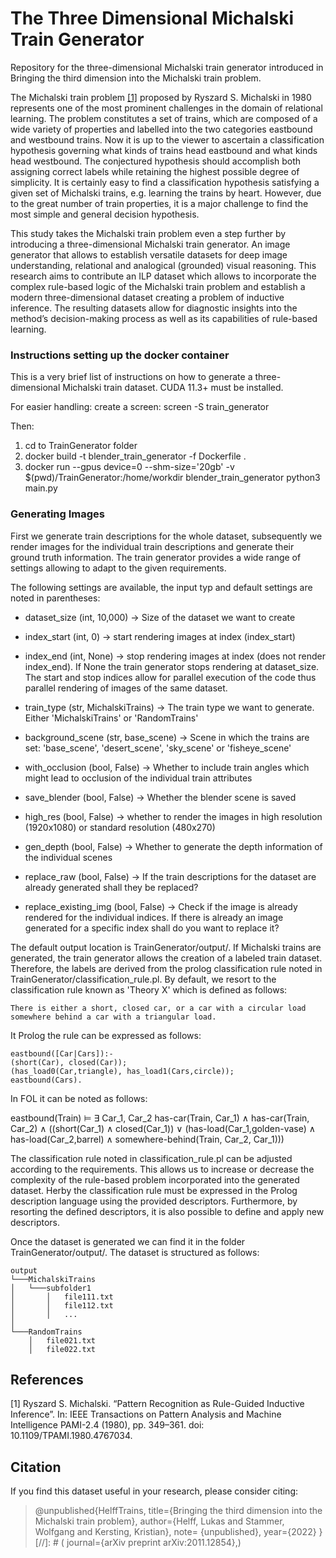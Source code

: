 # The Three Dimensional Michalski Train Generator

Repository for the three-dimensional Michalski train generator introduced in
Bringing the third dimension into the Michalski train problem. 


The Michalski train problem [[1]](#1) proposed by Ryszard S. Michalski in 1980 represents
one of the most prominent challenges in the domain of relational learning. The problem
constitutes a set of trains, which are composed of a wide variety of properties and labelled
into the two categories eastbound and westbound trains. Now it is up to the viewer
to ascertain a classification hypothesis governing what kinds of trains head eastbound
and what kinds head westbound. The conjectured hypothesis should accomplish both
assigning correct labels while retaining the highest possible degree of simplicity. It is
certainly easy to find a classification hypothesis satisfying a given set of Michalski trains,
e.g. learning the trains by heart. However, due to the great number of train properties, it
is a major challenge to find the most simple and general decision hypothesis.

This study takes the Michalski train problem even a step further by introducing a three-dimensional
Michalski train generator. An image generator that allows to establish versatile datasets for deep image understanding,
relational and analogical (grounded) visual reasoning.
This research aims to contribute an ILP dataset which allows to incorporate the complex rule-based logic of the Michalski
train problem and establish a modern three-dimensional dataset creating a problem of inductive inference.
The resulting datasets allow for diagnostic insights into the method’s decision-making process as well as its
capabilities of rule-based learning.

### Instructions setting up the docker container

This is a very brief list of instructions on how to generate a three-dimensional Michalski train dataset.
CUDA 11.3+ must be installed.

For easier handling:
create a screen: screen -S train_generator

Then:
1. cd to TrainGenerator folder
2. docker build -t blender_train_generator -f Dockerfile .
3. docker run --gpus device=0 --shm-size='20gb' -v $(pwd)/TrainGenerator:/home/workdir blender_train_generator python3 main.py


### Generating Images

First we generate train descriptions for the whole dataset, 
subsequently we render images for the individual train descriptions and generate their ground truth information.
The train generator provides a wide range of settings allowing to adapt to the given requirements.

The following settings are available, the input typ and default settings are noted in parentheses:
- dataset_size (int, 10,000) -> Size of the dataset we want to create
- index_start (int, 0) -> start rendering images at index (index_start)
- index_end (int, None) -> stop rendering images at index (does not render index_end).
If None the train generator stops rendering at dataset_size.
The start and stop indices allow for parallel execution of the code thus parallel rendering of images of the same dataset.

- train_type (str, MichalskiTrains) -> The train type we want to generate. Either 'MichalskiTrains' or 'RandomTrains'
- background_scene (str, base_scene) -> Scene in which the trains are set: 'base_scene', 'desert_scene', 'sky_scene' or 'fisheye_scene'

- with_occlusion (bool, False) -> Whether to include train angles which might lead to occlusion of the individual train attributes
- save_blender (bool, False) -> Whether the blender scene is saved
- high_res (bool, False) -> whether to render the images in high resolution (1920x1080) or standard resolution (480x270)
- gen_depth (bool, False) -> Whether to generate the depth information of the individual scenes
- replace_raw (bool, False) -> If the train descriptions for the dataset are already generated shall they be replaced?
- replace_existing_img (bool, False) -> Check if the image is already rendered for the individual indices.
If there is already an image generated for a specific index shall do you want to replace it?

The default output location is TrainGenerator/output/.
If Michalski trains are generated, the train generator allows the creation of a labeled train dataset.
Therefore, the labels are derived from the prolog classification rule noted in TrainGenerator/classification_rule.pl.
By default, we resort to the classification rule known as 'Theory X' which is defined as follows:

    There is either a short, closed car, or a car with a circular load somewhere behind a car with a triangular load.

It Prolog the rule can be expressed as follows:

    eastbound([Car|Cars]):-
    (short(Car), closed(Car));
    (has_load0(Car,triangle), has_load1(Cars,circle));
    eastbound(Cars).

In FOL it can be noted as follows:

eastbound(Train) &vDash;
&exist; Car_1, Car_2 has-car(Train, Car_1) &and; has-car(Train, Car_2) &and;
((short(Car_1) &and; closed(Car_1)) &or;
(has-load(Car_1,golden-vase) &and; has-load(Car_2,barrel) &and; 
 somewhere-behind(Train, Car_2, Car_1)))

The classification rule noted in classification_rule.pl can be adjusted according to the requirements.
This allows us to increase or decrease the complexity of the rule-based problem incorporated into the generated dataset.
Herby the classification rule must be expressed in the Prolog description language using the provided descriptors.
Furthermore, by resorting the defined descriptors, it is also possible to define and apply new descriptors.

Once the dataset is generated we can find it in the folder TrainGenerator/output/. The dataset is structured as follows:
```
output
└───MichalskiTrains
│   └───subfolder1
│       │   file111.txt
│       │   file112.txt
│       │   ...
│   
└───RandomTrains
    │   file021.txt
    │   file022.txt
```



## References
<a id="1">[1]</a> 
Ryszard S. Michalski. “Pattern Recognition as Rule-Guided Inductive Inference”. In:
IEEE Transactions on Pattern Analysis and Machine Intelligence PAMI-2.4 (1980),
pp. 349–361. doi: 10.1109/TPAMI.1980.4767034.
## Citation
If you find this dataset useful in your research, please consider citing:
> @unpublished{HelffTrains,
    title={Bringing the third dimension into the Michalski train problem},
    author={Helff, Lukas and Stammer, Wolfgang and Kersting, Kristian},
    note= {unpublished},
    year={2022}
    }
> [//]: # (    journal={arXiv preprint arXiv:2011.12854},)